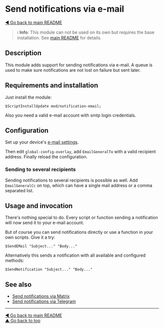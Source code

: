 Send notifications via e-mail
=============================

[◀ Go back to main README](../../README.md)

> ℹ️️ **Info**: This module can not be used on its own but requires the base
> installation. See [main README](../../README.md) for details.

Description
-----------

This module adds support for sending notifications via e-mail. A queue is
used to make sure notifications are not lost on failure but sent later.

Requirements and installation
-----------------------------

Just install the module:

    $ScriptInstallUpdate mod/notification-email;

Also you need a valid e-mail account with smtp login credentials.

Configuration
-------------

Set up your device's
[e-mail settings](https://wiki.mikrotik.com/wiki/Manual:Tools/email).

Then edit `global-config-overlay`, add `EmailGeneralTo` with a valid
recipient address. Finally reload the configuration.

### Sending to several recipients

Sending notifications to several recipients is possible as well. Add
`EmailGeneralCc` on top, which can have a single mail address or a comma
separated list.

Usage and invocation
--------------------

There's nothing special to do. Every script or function sending a notification
will now send it to your e-mail account.

But of course you can send notifications directly or use a function in your
own scripts. Give it a try:

    $SendEMail "Subject..." "Body..."

Alternatively this sends a notification with all available and configured
methods:

    $SendNotification "Subject..." "Body..."

See also
--------

* [Send notifications via Matrix](notification-matrix.md)
* [Send notifications via Telegram](notification-telegram.md)

---
[◀ Go back to main README](../../README.md)  
[▲ Go back to top](#top)
